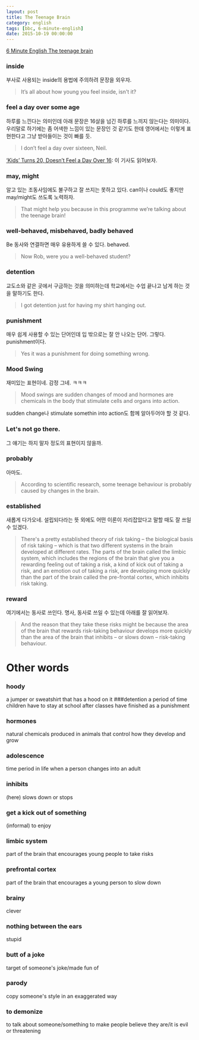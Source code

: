 ```yaml
---
layout: post
title: The Teenage Brain
category: english
tags: [bbc, 6-minute-english]
date: 2015-10-19 00:00:00
---
```


[6 Minute English The teenage brain][1]

### inside
부사로 사용되는 inside의 용법에 주의하려 문장을 외우자.
> It’s all about how young you feel inside, isn't it?

### feel a day over some age
하루를 느낀다는 의미인데 아래 문장은 16살을 넘긴 하루를 느끼지 않는다는 의미이다. 우리말로 하기에는 좀 어색한 느낌이 있는 문장인 것 같기도 한데 영어에서는 이렇게 표현한다고 그냥 받아들이는 것이 빠를 듯.
> I don’t feel a day over sixteen, Neil.

[‘Kids’ Turns 20, Doesn’t Feel a Day Over 16][2]: 이 기사도 읽어보자.

### may, might
알고 있는 조동사임에도 불구하고 잘 쓰지는 못하고 있다. can이나 could도 좋지만 may/might도 쓰도록 노력하자.
> That might help you because in this programme we’re talking about the teenage brain!

### well-behaved, misbehaved, badly behaved
Be 동사와 연결하면 매우 유용하게 쓸 수 있다. behaved.
> Now Rob, were you a well-behaved student?

### detention
교도소와 같은 곳에서 구금하는 것을 의미하는데 학교에서는 수업 끝나고 남게 하는 것을 말하기도 한다.
> I got detention just for having my shirt hanging out.

### punishment
매우 쉽게 사용할 수 있는 단어인데 입 밖으로는 잘 안 나오는 단어. 그렇다. punishment이다.
> Yes it was a punishment for doing something wrong.

### Mood Swing
재미있는 표현이네. 감정 그네. ㅋㅋㅋ
> Mood swings are sudden changes of mood and hormones are chemicals in the body that stimulate cells and organs into action.

sudden change나 stimulate somethin into action도 함께 알아두어야 할 것 같다.

### Let's not go there.
그 얘기는 하지 말자 정도의 표현이지 않을까.

### probably
아마도.
> According to scientific research, some teenage behaviour is probably caused by changes in the brain.

### established
새롭게 다가오네. 설립되다라는 뜻 외에도 어떤 이론이 자리잡았다고 말할 때도 잘 쓰일 수 있겠다.
> There's a pretty established theory of risk taking – the biological basis of risk taking – which is that two different systems in the brain developed at different rates. The parts of the brain called the limbic system, which includes the regions of the brain that give you a rewarding feeling out of taking a risk, a kind of kick out of taking a risk, and an emotion out of taking a risk, are developing more quickly than the part of the brain called the pre-frontal cortex, which inhibits risk taking.

### reward
여기에서는 동사로 쓰인다. 명사, 동사로 쓰일 수 있는데 아래를 잘 읽어보자.
> And the reason that they take these risks might be because the area of the brain that rewards risk-taking behaviour develops more quickly than the area of the brain that inhibits – or slows down – risk-taking behaviour.



# Other words
### hoody
a jumper or sweatshirt that has a hood on it
###detention
a period of time children have to stay at school after classes have finished as a punishment
### hormones
natural chemicals produced in animals that control how they develop and grow
### adolescence
time period in life when a person changes into an adult
### inhibits
(here) slows down or stops
### get a kick out of something
(informal) to enjoy
### limbic system
part of the brain that encourages young people to take risks
### prefrontal cortex
part of the brain that encourages a young person to slow down
### brainy
clever
### nothing between the ears
stupid
### butt of a joke
target of someone's joke/made fun of
### parody
copy someone's style in an exaggerated way
### to demonize
to talk about someone/something to make people believe they are/it is evil or threatening


[1]: http://www.bbc.co.uk/learningenglish/english/features/6-minute-english/ep-150618
[2]: http://www.newsweek.com/kids-turns-20-357340
